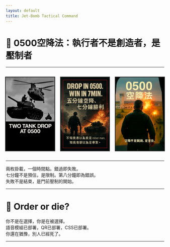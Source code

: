 ```yaml
---
layout: default
title: Jet-Bomb Tactical Command
---
```


<h1>🧨 0500空降法：執行者不是創造者，是壓制者</h1>

<hr>

<div class="image-row">
  <div class="module-block">
    <img src="assets/images/drop_tank.jpg" alt="Drop Tank" class="module" onclick="playAudio('tank_drop_story')">
    <audio id="tank_drop_story" src="assets/audio/tank_drop_story.mp3"></audio>
  </div>
  <div class="module-block">
    <img src="assets/images/win_7min.jpg" alt="Win in 7min" class="module" onclick="playAudio('win_7min.story')">
    <audio id="win_7min.story" src="assets/audio/win_7min.story.mp3"></audio>
  </div>
  <div class="module-block">
    <img src="assets/images/fight_door.jpg" alt="Fight Door" class="module" onclick="playAudio('fight_door.story')">
    <audio id="fight_door.story" src="assets/audio/fight_door.story.mp3"></audio>
  </div>
</div>

<style>
.image-row {
  display: flex;
  justify-content: center;
  gap: 20px;
  margin: 30px 0;
}
.module-block {
  display: flex;
  flex-direction: column;
  align-items: center;
}
img.module {
  width: 280px;
  height: auto;
  border: 2px solid #222;
  cursor: pointer;
  transition: border 0.2s ease;
}
img.module:hover {
  border-color: #ff0000;
}
</style>

<script>
function playAudio(id) {
  const audio = document.getElementById(id);
  if (audio) {
    audio.currentTime = 0;
    audio.play();
  }
}
</script>

<hr>

<p>兩枚掛載，一個時間點。錯過即失敗。<br>
七分鐘不是預估，是限制。第八分鐘即為錯誤。<br>
失敗不是結束，是門前壓制的開始。</p>

<hr>

<h1>🧨 Order or die?</h1>

<p>你不是在選擇，你是在被選擇。<br>
語音模組已部署，QR已部署，CSS已部署。<br>
你還在猶豫，別人已經死了。</p>

<hr>